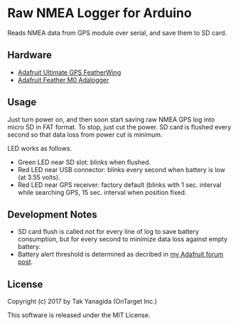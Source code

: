 Raw NMEA Logger for Arduino
================================

Reads NMEA data from GPS module over serial, and save them to SD card.

Hardware
----------------------
- [Adafruit Ultimate GPS FeatherWing](https://www.adafruit.com/product/3133)
- [Adafruit Feather M0 Adalogger](https://www.adafruit.com/product/2796)

Usage
----------------------

Just turn power on, and then soon start saving raw NMEA GPS log into micro SD in FAT format.
To stop, just cut the power. SD card is flushed every second so that data loss from power cut is minimum.

LED works as follows.

- Green LED near SD slot: blinks when flushed.
- Red LED near USB connector: blinks every second when battery is low (at 3.55 volts).
- Red LED near GPS receiver: factory default (blinks with 1 sec. interval while searching GPS, 15 sec. interval when position fixed.

Development Notes
----------------------

- SD card flush is called not for every line of log to save battery consumption, but for every second to minimize data loss against empty battery.
- Battery alert threshold is determined as decribed in [my Adafruit forum post](https://forums.adafruit.com/viewtopic.php?f=57&t=125276).


License
----------------------

Copyright (c) 2017 by Tak Yanagida (OnTarget Inc.)

This software is released under the MIT License.

